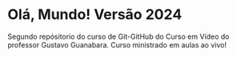 # Olá, Mundo! Versão 2024
 Segundo repósitorio do curso de  Git-GitHub do Curso em Vídeo do professor Gustavo Guanabara.
 Curso ministrado em aulas ao vivo!
